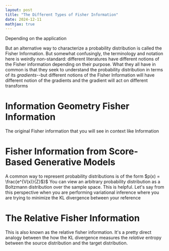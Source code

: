 ```yaml
---
layout: post
title: "The Different Types of Fisher Information"
date: 2024-12-11
mathjax: true
---
```


Depending on the application 

But an alternative way to characterize a probability distribution is called the Fisher Information. But somewhat confusingly,
the terminology and notation here is weirdly non-standard: different literatures have different notions of the Fisher information depending on their purpose. What they all have in common is that they seek to understand the probability distribution in terms of its
*gradients*--but different notions of the Fisher Information will have different notion of the gradients and the gradient will
act on different transforms

# Information Geometry Fisher Information

The original Fisher information that you will see in context like Information

# Fisher Information from Score-Based Generative Models

A common way to represent probability distributions is of the form $p(x) = \frac{e^{V(x)}{Z}$}$ You can view an arbitrary probability
distribution as a Boltzmann distribution over the sample space. This is helpful. Let's say from this perspective when you are performing
variational inference where you are trying to minimize the KL divergence between your reference 

# The Relative Fisher Information

This is also known as the relative fisher information. It's a pretty direct analogy between the how the KL divergence measures the *relative* entropy between the source distribution and the target distribution.
